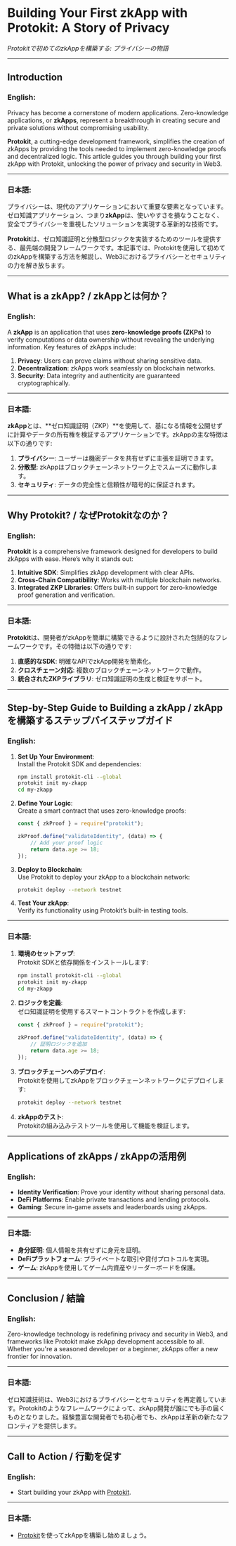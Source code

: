 # Building Your First zkApp with Protokit: A Story of Privacy  
_Protokitで初めてのzkAppを構築する: プライバシーの物語_  

---

## **Introduction**  
### English:  
Privacy has become a cornerstone of modern applications. Zero-knowledge applications, or **zkApps**, represent a breakthrough in creating secure and private solutions without compromising usability.  

**Protokit**, a cutting-edge development framework, simplifies the creation of zkApps by providing the tools needed to implement zero-knowledge proofs and decentralized logic. This article guides you through building your first zkApp with Protokit, unlocking the power of privacy and security in Web3.  

---

### 日本語:  
プライバシーは、現代のアプリケーションにおいて重要な要素となっています。ゼロ知識アプリケーション、つまり**zkApp**は、使いやすさを損なうことなく、安全でプライバシーを重視したソリューションを実現する革新的な技術です。  

**Protokit**は、ゼロ知識証明と分散型ロジックを実装するためのツールを提供する、最先端の開発フレームワークです。本記事では、Protokitを使用して初めてのzkAppを構築する方法を解説し、Web3におけるプライバシーとセキュリティの力を解き放ちます。  

---

## **What is a zkApp? / zkAppとは何か？**  
### English:  
A **zkApp** is an application that uses **zero-knowledge proofs (ZKPs)** to verify computations or data ownership without revealing the underlying information. Key features of zkApps include:  

1. **Privacy**: Users can prove claims without sharing sensitive data.  
2. **Decentralization**: zkApps work seamlessly on blockchain networks.  
3. **Security**: Data integrity and authenticity are guaranteed cryptographically.  

---

### 日本語:  
**zkApp**とは、**ゼロ知識証明（ZKP）**を使用して、基になる情報を公開せずに計算やデータの所有権を検証するアプリケーションです。zkAppの主な特徴は以下の通りです:  

1. **プライバシー**: ユーザーは機密データを共有せずに主張を証明できます。  
2. **分散型**: zkAppはブロックチェーンネットワーク上でスムーズに動作します。  
3. **セキュリティ**: データの完全性と信頼性が暗号的に保証されます。  

---

## **Why Protokit? / なぜProtokitなのか？**  
### English:  
**Protokit** is a comprehensive framework designed for developers to build zkApps with ease. Here’s why it stands out:  

1. **Intuitive SDK**: Simplifies zkApp development with clear APIs.  
2. **Cross-Chain Compatibility**: Works with multiple blockchain networks.  
3. **Integrated ZKP Libraries**: Offers built-in support for zero-knowledge proof generation and verification.  

---

### 日本語:  
**Protokit**は、開発者がzkAppを簡単に構築できるように設計された包括的なフレームワークです。その特徴は以下の通りです:  

1. **直感的なSDK**: 明確なAPIでzkApp開発を簡素化。  
2. **クロスチェーン対応**: 複数のブロックチェーンネットワークで動作。  
3. **統合されたZKPライブラリ**: ゼロ知識証明の生成と検証をサポート。  

---

## **Step-by-Step Guide to Building a zkApp / zkAppを構築するステップバイステップガイド**  

### English:  
1. **Set Up Your Environment**:  
   Install the Protokit SDK and dependencies:  
   ```bash  
   npm install protokit-cli --global  
   protokit init my-zkapp  
   cd my-zkapp  
   ```  

2. **Define Your Logic**:  
   Create a smart contract that uses zero-knowledge proofs:  
   ```javascript  
   const { zkProof } = require("protokit");  

   zkProof.define("validateIdentity", (data) => {  
       // Add your proof logic  
       return data.age >= 18;  
   });  
   ```  

3. **Deploy to Blockchain**:  
   Use Protokit to deploy your zkApp to a blockchain network:  
   ```bash  
   protokit deploy --network testnet  
   ```  

4. **Test Your zkApp**:  
   Verify its functionality using Protokit’s built-in testing tools.  

---

### 日本語:  
1. **環境のセットアップ**:  
   Protokit SDKと依存関係をインストールします:  
   ```bash  
   npm install protokit-cli --global  
   protokit init my-zkapp  
   cd my-zkapp  
   ```  

2. **ロジックを定義**:  
   ゼロ知識証明を使用するスマートコントラクトを作成します:  
   ```javascript  
   const { zkProof } = require("protokit");  

   zkProof.define("validateIdentity", (data) => {  
       // 証明ロジックを追加  
       return data.age >= 18;  
   });  
   ```  

3. **ブロックチェーンへのデプロイ**:  
   Protokitを使用してzkAppをブロックチェーンネットワークにデプロイします:  
   ```bash  
   protokit deploy --network testnet  
   ```  

4. **zkAppのテスト**:  
   Protokitの組み込みテストツールを使用して機能を検証します。  

---

## **Applications of zkApps / zkAppの活用例**  

### English:  
- **Identity Verification**: Prove your identity without sharing personal data.  
- **DeFi Platforms**: Enable private transactions and lending protocols.  
- **Gaming**: Secure in-game assets and leaderboards using zkApps.  

---

### 日本語:  
- **身分証明**: 個人情報を共有せずに身元を証明。  
- **DeFiプラットフォーム**: プライベートな取引や貸付プロトコルを実現。  
- **ゲーム**: zkAppを使用してゲーム内資産やリーダーボードを保護。  

---

## **Conclusion / 結論**  
### English:  
Zero-knowledge technology is redefining privacy and security in Web3, and frameworks like Protokit make zkApp development accessible to all. Whether you're a seasoned developer or a beginner, zkApps offer a new frontier for innovation.  

---

### 日本語:  
ゼロ知識技術は、Web3におけるプライバシーとセキュリティを再定義しています。Protokitのようなフレームワークによって、zkApp開発が誰にでも手の届くものとなりました。経験豊富な開発者でも初心者でも、zkAppは革新の新たなフロンティアを提供します。  

---

## **Call to Action / 行動を促す**  
### English:  
- Start building your zkApp with [Protokit](https://protokit.dev).

---

### 日本語:  
- [Protokit](https://protokit.dev)を使ってzkAppを構築し始めましょう。  
